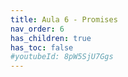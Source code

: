 ```yaml
---
title: Aula 6 - Promises
nav_order: 6
has_children: true
has_toc: false
#youtubeId: 8pW5SjU7Ggs
---
```

